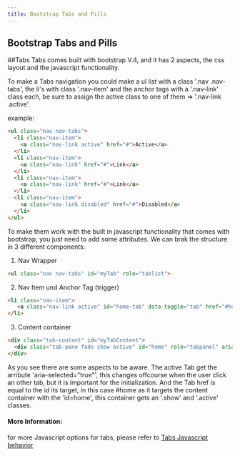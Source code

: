 ```yaml
---
title: Bootstrap Tabs and Pills
---
```

## Bootstrap Tabs and Pills

##Tabs
Tabs comes built with bootstrap V.4, and it has 2 aspects, the css layout and the javascript functionality. 

To make a Tabs navigation you could make a ul list with a class '.nav .nav-tabs', the li's with class '.nav-item' and the anchor tags with a '.nav-link' class each, be sure to assign the active class to one of them => '.nav-link .active'. 

example: 

```html
<ul class="nav nav-tabs">
  <li class="nav-item">
    <a class="nav-link active" href="#">Active</a>
  </li>
  <li class="nav-item">
    <a class="nav-link" href="#">Link</a>
  </li>
  <li class="nav-item">
    <a class="nav-link" href="#">Link</a>
  </li>
  <li class="nav-item">
    <a class="nav-link disabled" href="#">Disabled</a>
  </li>
</ul>
```

To make them work with the built in javascript functionality that comes with bootstrap, you just need to add some attributes. We can brak the structure in 3 different components:

1) Nav Wrapper 
```html
<ul class="nav nav-tabs" id="myTab" role="tablist">
```

2) Nav Item und Anchor Tag (trigger)
```html
<li class="nav-item">
   <a class="nav-link active" id="home-tab" data-toggle="tab" href="#home" role="tab" aria-controls="home" aria-selected="true">Home</a>
</li>
```

3) Content container
```html 
<div class="tab-content" id="myTabContent">
  <div class="tab-pane fade show active" id="home" role="tabpanel" aria-labelledby="home-tab">Mollit deserunt eu pariatur commodo deserunt.</div>
</div>
```

As you see there are some aspects to be aware. The active Tab get the arribute 'aria-selected="true"', this changes offcourse when the user click an other tab, but it is important for the initialization. And the Tab href is equal to the id its target, in this case #home as it targets the content container with the 'id=home', this container gets an '.show' and '.active' classes. 



<!-- The article goes here, in GitHub-flavored Markdown. Feel free to add YouTube videos, images, and CodePen/JSBin embeds  -->

#### More Information:
<!-- Please add any articles you think might be helpful to read before writing the article -->
for more Javascript options for tabs, please refer to <a href="http://getbootstrap.com/docs/4.0/components/navs/#javascript-behavior">Tabs Javascript behavior</a>


